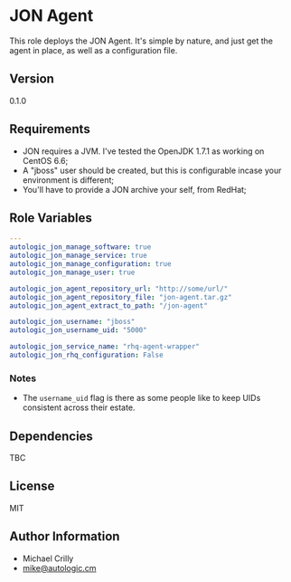 # JON Agent 

This role deploys the JON Agent. It's simple by nature, and just get the agent in place, as well as a configuration file.

## Version

0.1.0

## Requirements

- JON requires a JVM. I've tested the OpenJDK 1.7.1 as working on CentOS 6.6;
- A "jboss" user should be created, but this is configurable incase your environment is different;
- You'll have to provide a JON archive your self, from RedHat;

## Role Variables

```yaml
---
autologic_jon_manage_software: true
autologic_jon_manage_service: true
autologic_jon_manage_configuration: true
autologic_jon_manage_user: true

autologic_jon_agent_repository_url: "http://some/url/"
autologic_jon_agent_repository_file: "jon-agent.tar.gz"
autologic_jon_agent_extract_to_path: "/jon-agent"

autologic_jon_username: "jboss"
autologic_jon_username_uid: "5000"

autologic_jon_service_name: "rhq-agent-wrapper"
autologic_jon_rhq_configuration: False
```

### Notes

- The ```username_uid``` flag is there as some people like to keep UIDs consistent across their estate.

## Dependencies

TBC

## License

MIT

## Author Information

- Michael Crilly
- mike@autologic.cm
